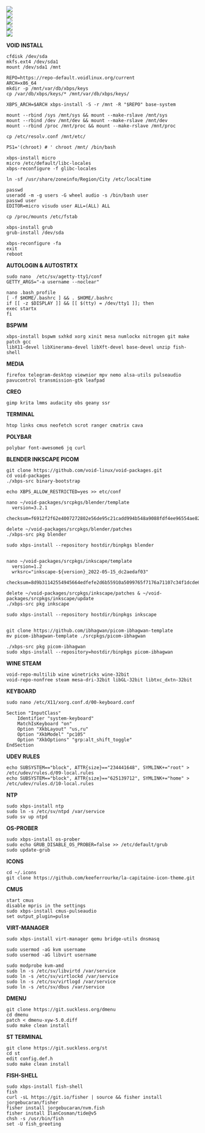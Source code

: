 ![](https://notabug.org/owl410/owl_dotfiles/raw/master/bspwm/bspwm_home/.img/2022-07-21-183332_1920x1080_scrot.png)  
![](https://notabug.org/owl410/owl_dotfiles/raw/master/bspwm/bspwm_home/.img/2022-07-21-183228_1920x1080_scrot.png)  
![](https://notabug.org/owl410/owl_dotfiles/raw/master/bspwm/bspwm_home/.img/2022-07-21-184104_1920x1080_scrot.png)  
![](https://notabug.org/owl410/owl_dotfiles/raw/master/bspwm/bspwm_home/.img/2022-07-21-185419_1920x1080_scrot.png)  
![](https://notabug.org/owl410/owl_dotfiles/raw/master/bspwm/bspwm_home/.img/2022-07-21-183600_1920x1080_scrot.png)  
  

**VOID INSTALL**  
```
cfdisk /dev/sda  
mkfs.ext4 /dev/sda1  
mount /dev/sda1 /mnt  
  
REPO=https://repo-default.voidlinux.org/current  
ARCH=x86_64  
mkdir -p /mnt/var/db/xbps/keys  
cp /var/db/xbps/keys/* /mnt/var/db/xbps/keys/  
  
XBPS_ARCH=$ARCH xbps-install -S -r /mnt -R "$REPO" base-system  

mount --rbind /sys /mnt/sys && mount --make-rslave /mnt/sys  
mount --rbind /dev /mnt/dev && mount --make-rslave /mnt/dev  
mount --rbind /proc /mnt/proc && mount --make-rslave /mnt/proc  
  
cp /etc/resolv.conf /mnt/etc/  
  
PS1='(chroot) # ' chroot /mnt/ /bin/bash  
  
xbps-install micro  
micro /etc/default/libc-locales  
xbps-reconfigure -f glibc-locales  
  
ln -sf /usr/share/zoneinfo/Region/City /etc/localtime  
  
passwd  
useradd -m -g users -G wheel audio -s /bin/bash user  
passwd user  
EDITOR=micro visudo user ALL=(ALL) ALL  
  
cp /proc/mounts /etc/fstab  
  
xbps-install grub  
grub-install /dev/sda  
  
xbps-reconfigure -fa  
exit  
reboot  
```  
  
**AUTOLOGIN & AUTOSTRTX** 
```
sudo nano  /etc/sv/agetty-tty1/conf  
GETTY_ARGS="-a username --noclear"  
  
nano .bash_profile  
[ -f $HOME/.bashrc ] && . $HOME/.bashrc  
if [[ -z $DISPLAY ]] && [[ $(tty) = /dev/tty1 ]]; then  
exec startx  
fi
```    

**BSPWM** 
```
xbps-install bspwm sxhkd xorg xinit mesa numlockx nitrogen git make patch gcc  
libX11-devel libXinerama-devel libXft-devel base-devel unzip fish-shell
```  
   
  
**MEDIA**  
```
firefox telegram-desktop viewnior mpv nemo alsa-utils pulseaudio pavucontrol transmission-gtk leafpad  
```  
  
**CREO**  
```
gimp krita lmms audacity obs geany ssr  
```  

**TERMINAL**  
```
htop links cmus neofetch scrot ranger cmatrix cava
```  
  
**POLYBAR**  
```
polybar font-awesome6 jq curl  
```  
  
**BLENDER INKSCAPE PICOM**  
```
git clone https://github.com/void-linux/void-packages.git  
cd void-packages  
./xbps-src binary-bootstrap  
  
echo XBPS_ALLOW_RESTRICTED=yes >> etc/conf  
  
nano ~/void-packages/srcpkgs/blender/template  
  version=3.2.1
  checksum=f6912f2f62e4007272802e56de95c21cadd994b548a9088fdf4ee96554ae8278  
  
delete ~/void-packages/srcpkgs/blender/patches  
./xbps-src pkg blender  
  
sudo xbps-install --repository hostdir/binpkgs blender
  
  
nano ~/void-packages/srcpkgs/inkscape/template  
  version=1.2  
  wrksrc="inkscape-${version}_2022-05-15_dc2aedaf03"  
  checksum=8d9b31142554945664edfefe2d6b55910a5099765f7176a71107c34f1dcde6ad  
  
delete ~/void-packages/srcpkgs/inkscape/patches & ~/void-packages/srcpkgs/inkscape/update
./xbps-src pkg inkscape  
  
sudo xbps-install --repository hostdir/binpkgs inkscape  
  
  
git clone https://github.com/ibhagwan/picom-ibhagwan-template  
mv picom-ibhagwan-template ./srcpkgs/picom-ibhagwan  
  
./xbps-src pkg picom-ibhagwan  
sudo xbps-install --repository=hostdir/binpkgs picom-ibhagwan   
```  
  
**WINE STEAM**  
```
void-repo-multilib wine winetricks wine-32bit  
void-repo-nonfree steam mesa-dri-32bit libGL-32bit libtxc_dxtn-32bit
```  

**KEYBOARD**  
```
sudo nano /etc/X11/xorg.conf.d/00-keyboard.conf  
  
Section "InputClass"  
    Identifier "system-keyboard"  
    MatchIsKeyboard "on"  
    Option "XkbLayout" "us,ru"  
    Option "XkbModel" "pc105"  
    Option "XkbOptions" "grp:alt_shift_toggle"  
EndSection  
```  
  
**UDEV RULES**  
```
echo SUBSYSTEM=="block", ATTR{size}=="234441648", SYMLINK+="root" > /etc/udev/rules.d/09-local.rules  
echo SUBSYSTEM=="block", ATTR{size}=="625139712", SYMLINK+="home" > /etc/udev/rules.d/10-local.rules
```  
  
**NTP**  
```
sudo xbps-install ntp  
sudo ln -s /etc/sv/ntpd /var/service 
sudo sv up ntpd
```  

**OS-PROBER**  
```
sudo xbps-install os-prober  
sudo echo GRUB_DISABLE_OS_PROBER=false >> /etc/default/grub  
sudo update-grub
```  
  
**ICONS**  
```
cd ~/.icons  
git clone https://github.com/keeferrourke/la-capitaine-icon-theme.git  
```
  
**CMUS**  
```
start cmus
disable mpris in the settings  
sudo xbps-install cmus-pulseaudio  
set output_plugin=pulse  
```  
  
**VIRT-MANAGER**  
```
sudo xbps-install virt-manager qemu bridge-utils dnsmasq  
  
sudo usermod -aG kvm username  
sudo usermod -aG libvirt username  
  
sudo modprobe kvm-amd  
sudo ln -s /etc/sv/libvirtd /var/service  
sudo ln -s /etc/sv/virtlockd /var/service  
sudo ln -s /etc/sv/virtlogd /var/service  
sudo ln -s /etc/sv/dbus /var/service  
```  
  
**DMENU**  
```
git clone https://git.suckless.org/dmenu  
cd dmenu  
patch < dmenu-xyw-5.0.diff  
sudo make clean install  
```  
  
**ST TERMINAL**  
```
git clone https://git.suckless.org/st  
cd st  
edit config.def.h  
sudo make clean install  
```  
  
**FISH-SHELL**  
```
sudo xbps-install fish-shell 
fish  
curl -sL https://git.io/fisher | source && fisher install jorgebucaran/fisher  
fisher install jorgebucaran/nvm.fish  
fisher install IlanCosman/tide@v5  
chsh -s /usr/bin/fish  
set -U fish_greeting  
```  